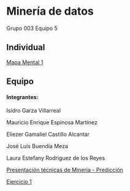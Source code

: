 # Minería de datos
Grupo 003 Equipo 5

## Individual
[Mapa Mental 1](https://github.com/lauraestefany/Mineria-de-datos/blob/master/MapaMental_1_1588292.pdf)

## Equipo
#### Integrantes:

Isidro Garza Villarreal

Mauricio Enrique Espinosa Martínez

Eliezer Gamaliel Castillo Alcantar

José Luis Buendía Meza

Laura Estefany Rodriguez de los Reyes


[Presentación técnicas de Minería - Predicción](https://github.com/lauraestefany/Mineria-de-datos/blob/master/Presentaci%C3%B3n_Predicci%C3%B3n_5.pdf)

[Ejercicio 1](https://github.com/lauraestefany/Mineria-de-datos/blob/master/Ejercicios1_5_003.ipynb)
